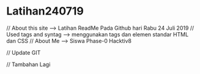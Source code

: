 # Latihan240719
// About this site
  --> Latihan ReadMe Pada Github hari Rabu 24 Juli 2019
 // Used tags and syntag
  --> menggunakan tags dan elemen standar HTML dan CSS
 // About Me
  --> Siswa Phase-0 Hacktiv8

// Update GIT

// Tambahan Lagi